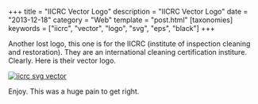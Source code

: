 +++
title = "IICRC Vector Logo"
description = "IICRC Vector Logo"
date = "2013-12-18"
category = "Web"
template = "post.html"
[taxonomies]
keywords = ["iicrc", "vector", "logo", "svg", "eps", "black"]
+++

Another lost logo, this one is for the IICRC (institute of inspection cleaning and restoration). They are an international cleaning certification institure. Clearly. Here is their vector logo.

<div class="center">
  <a href="/images/iicrc.svg" title="iicrc svg vector" target="_blank"><img alt="iicrc svg vector" src="/images/iicrc.svg" ></a>
</div>

Enjoy. This was a huge pain to get right.
